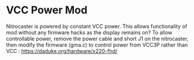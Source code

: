 # VCC Power Mod

Nitrocaster is powered by constant VCC power. This allows functionality of mod without any firmware hacks as the display remains on? To allow controllable power, remove the power cable and short J1 on the nitrocaster, then modify the firmware (gma.c) to control power from VCC3P rather than VCC : https://daduke.org/hardware/x220-fhd/